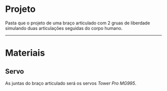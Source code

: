 # **Projeto**

Pasta que o projeto de uma braço articulado com 2 gruas de liberdade
simulando duas articulações seguidas do corpo humano.
 
---

# **Materiais**

## Servo

As juntas do braço articulado será os servos *Tower Pro MG995*.